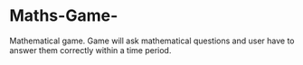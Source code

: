 # Maths-Game-
Mathematical game. Game will ask mathematical questions and user have to answer them correctly within a time period.
